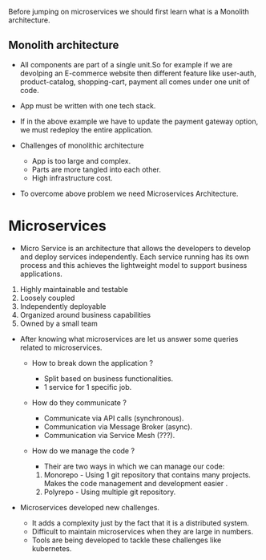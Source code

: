 Before jumping on microservices we should first learn what is a Monolith architecture.

## Monolith architecture
- All components are part of a single unit.So for example if we are devolping an E-commerce website then different feature like user-auth, product-catalog, shopping-cart, payment all comes under one unit of code.

- App must be written with one tech stack.

- If in the above example we have to update the payment gateway option, we must redeploy the entire application.

- Challenges of monolithic architecture
    - App is too large and complex.
    - Parts are more tangled into each other.
    - High infrastructure cost.

- To overcome above problem we need Microservices Architecture.

# Microservices
- Micro Service is an architecture that allows the developers to develop and deploy services independently. Each service running has its own process and this achieves the lightweight model to support business applications.

1. Highly maintainable and testable
2. Loosely coupled
3. Independently deployable
4. Organized around business capabilities
5. Owned by a small team

- After knowing what microservices are let us answer some queries related to microservices.
    - How to break down the application ?
        - Split based on business functionalities.
        - 1 service for 1 specific job.

    - How do they communicate ?
        - Communicate via API calls (synchronous).
        - Communication via Message Broker (async).
        - Communication via Service Mesh (???).

    - How do we manage the code ?
        - Their are two ways in which we can manage our code:
        1. Monorepo - Using 1 git repository that contains many projects. Makes the code management and development easier .
        2.  Polyrepo - Using multiple git repository.


- Microservices developed new challenges.
    - It adds a complexity just by the fact that it is a distributed system.
    - Difficult to maintain microservices when they are large in numbers.
    - Tools are being developed to tackle these challenges like kubernetes.


                                           